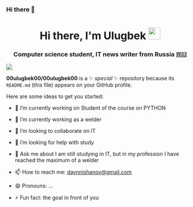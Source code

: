 ### Hi there 👋
<h1 align="center">Hi there, I'm <a  target="_blank">Ulugbek</a> 
<img src="https://github.com/blackcater/blackcater/raw/main/images/Hi.gif" height="32"/></h1>
<h3 align="center">Computer science student, IT news writer from Russia 🇷🇺</h3>
<img src="https://drycode.ru/wp-content/uploads/2023/03/python-hello-world.png](https://yandex.ru/images/search?from=tabbar&img_url=https%3A%2F%2Fsun3-11.userapi.com%2FolKgYspFR_nYWBkTunZwUH8Z6fQweOmHZHjnvg%2FmYhmDhQbYIw.jpg&lr=20100&ogl_url=https%3A%2F%2Fsun3-11.userapi.com%2FolKgYspFR_nYWBkTunZwUH8Z6fQweOmHZHjnvg%2FmYhmDhQbYIw.jpg&pos=2&rlt_url=https%3A%2F%2Fcdn-edge.kwork.ru%2Fpics%2Ft3%2F05%2F21311018-1655653505.jpg&rpt=simage&text=python">



**00ulugbek00/00ulugbek00** is a ✨ _special_ ✨ repository because its `README.md` (this file) appears on your GitHub profile.

Here are some ideas to get you started:

- 🔭 I’m currently working on Student of the course on PYTHON
- 🌱 I’m  currently working as a welder
- 👯 I’m looking to collaborate on IT
- 🤔 I’m looking for help with study
- 💬 Ask me about I am still studying in IT, but in my profession I have reached the maximum of a welder

- 📫 How to reach me: daynnishanov@gmail.com
- 😄 Pronouns: ...
- ⚡ Fun fact: the goal in front of you

